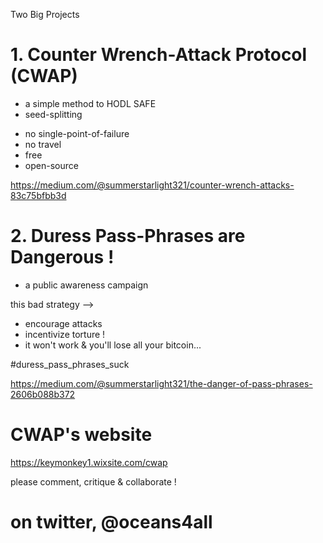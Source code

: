 
Two Big Projects

# 1. Counter Wrench-Attack Protocol (CWAP)

- a simple method to HODL SAFE
- seed-splitting 

* no single-point-of-failure
* no travel
* free 
* open-source

https://medium.com/@summerstarlight321/counter-wrench-attacks-83c75bfbb3d


# 2. Duress Pass-Phrases are Dangerous !

- a public awareness campaign 

this bad strategy -->
* encourage attacks
* incentivize torture !
* it won't work & you'll lose all your bitcoin...

#duress_pass_phrases_suck

https://medium.com/@summerstarlight321/the-danger-of-pass-phrases-2606b088b372



# CWAP's website
https://keymonkey1.wixsite.com/cwap


please comment, critique & collaborate !

# on twitter,  @oceans4all

